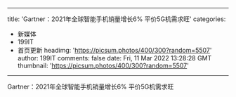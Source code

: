 
---
title: 'Gartner：2021年全球智能手机销量增长6% 平价5G机需求旺'
categories: 
 - 新媒体
 - 199IT
 - 首页更新
headimg: 'https://picsum.photos/400/300?random=5507'
author: 199IT
comments: false
date: Fri, 11 Mar 2022 13:28:28 GMT
thumbnail: 'https://picsum.photos/400/300?random=5507'
---

<div>   
Gartner：2021年全球智能手机销量增长6% 平价5G机需求旺  
</div>
            